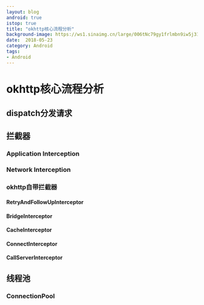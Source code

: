 ```yaml
---
layout: blog 
android: true 
istop: true 
title: "okhttp核心流程分析" 
background-image: https://ws1.sinaimg.cn/large/006tNc79gy1frlmbn9iw5j31e00x07cj.jpg
date:  2018-05-23 
category: Android 
tags: 
- Android 
---
```




# okhttp核心流程分析



## dispatch分发请求



## 拦截器

### Application Interception

### Network Interception

### okhttp自带拦截器

#### RetryAndFollowUpInterceptor

#### BridgeInterceptor

#### CacheInterceptor

#### ConnectInterceptor

#### CallServerInterceptor

## 线程池

### ConnectionPool









